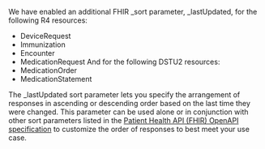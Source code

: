 We have enabled an additional FHIR _sort parameter, _lastUpdated, for the following R4 resources:
 - DeviceRequest
 - Immunization
 - Encounter
 - MedicationRequest
And for the following DSTU2 resources:
 - MedicationOrder
 - MedicationStatement

The _lastUpdated sort parameter lets you specify the arrangement of responses in ascending or descending order based on the last time they were changed.  This parameter can be used alone or in conjunction with other sort parameters listed in the [Patient Health API (FHIR) OpenAPI specification](https://api.va.gov/internal/docs/fhir-r4/v0/openapi.json) to customize the order of responses to best meet your use case.
